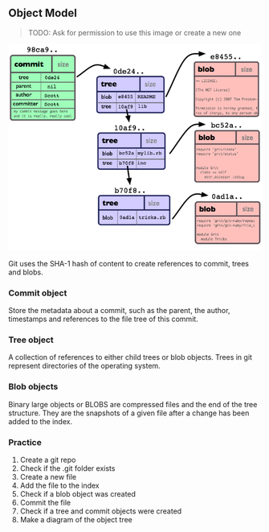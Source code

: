 ## Object Model

> TODO: Ask for permission to use this image or create a new one

![Git Objects](../Assets/images/git-objects-model.png)

Git uses the SHA-1 hash of content to create references to commit, trees and
blobs.

### Commit object

Store the metadata about a commit, such as the parent, the author, timestamps
and references to the file tree of this commit.

### Tree object

A collection of references to either child trees or blob objects. Trees in 
git represent directories of the operating system.

### Blob objects

Binary large objects or BLOBS are compressed files and the end of the tree
structure. They are the snapshots of a given file after a change has been 
added to the index.

### Practice

1. Create a git repo
2. Check if the .git folder exists
3. Create a new file
4. Add the file to the index
5. Check if a blob object was created
6. Commit the file
7. Check if a tree and commit objects were created
8. Make a diagram of the object tree